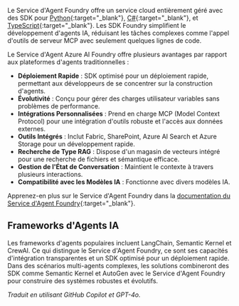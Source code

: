 Le Service d'Agent Foundry offre un service cloud entièrement géré avec des SDK pour [Python](https://learn.microsoft.com/azure/ai-services/agents/quickstart?pivots=programming-language-python-azure){:target="_blank"}, [C#](https://learn.microsoft.com/azure/ai-services/agents/quickstart?pivots=programming-language-csharp){:target="_blank"}, et [TypeScript](https://learn.microsoft.com/azure/ai-foundry/agents/quickstart?pivots=programming-language-typescript){:target="_blank"}. Les SDK Foundry simplifient le développement d'agents IA, réduisant les tâches complexes comme l'appel d'outils de serveur MCP avec seulement quelques lignes de code.

Le Service d'Agent Azure AI Foundry offre plusieurs avantages par rapport aux plateformes d'agents traditionnelles :

- **Déploiement Rapide** : SDK optimisé pour un déploiement rapide, permettant aux développeurs de se concentrer sur la construction d'agents.  
- **Évolutivité** : Conçu pour gérer des charges utilisateur variables sans problèmes de performance.  
- **Intégrations Personnalisées** : Prend en charge MCP (Model Context Protocol) pour une intégration d'outils robuste et l'accès aux données externes.  
- **Outils Intégrés** : Inclut Fabric, SharePoint, Azure AI Search et Azure Storage pour un développement rapide.  
- **Recherche de Type RAG** : Dispose d'un magasin de vecteurs intégré pour une recherche de fichiers et sémantique efficace.  
- **Gestion de l'État de Conversation** : Maintient le contexte à travers plusieurs interactions.  
- **Compatibilité avec les Modèles IA** : Fonctionne avec divers modèles IA.

Apprenez-en plus sur le Service d'Agent Foundry dans la [documentation du Service d'Agent Foundry](https://learn.microsoft.com/azure/ai-services/agents/overview){:target="_blank"}.

## Frameworks d'Agents IA

Les frameworks d'agents populaires incluent LangChain, Semantic Kernel et CrewAI. Ce qui distingue le Service d'Agent Foundry, ce sont ses capacités d'intégration transparentes et un SDK optimisé pour un déploiement rapide. Dans des scénarios multi-agents complexes, les solutions combineront des SDK comme Semantic Kernel et AutoGen avec le Service d'Agent Foundry pour construire des systèmes robustes et évolutifs.

*Traduit en utilisant GitHub Copilot et GPT-4o.*
